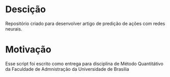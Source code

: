# Descição
Repositório criado para desenvolver artigo de predição de ações com redes neurais.

# Motivação
Esse script foi escrito como entrega para disciplina de Método Quantitátivo da Faculdade de Admnistração da Universidade de Brasilia
